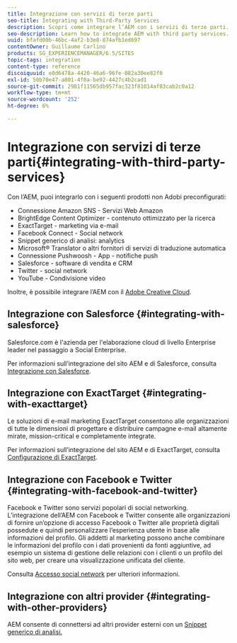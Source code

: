 ```yaml
---
title: Integrazione con servizi di terze parti
seo-title: Integrating with Third-Party Services
description: Scopri come integrare l’AEM con i servizi di terze parti.
seo-description: Learn how to integrate AEM with third party services.
uuid: bfafd00b-46bc-4af2-b3e8-874afb1ed697
contentOwner: Guillaume Carlino
products: SG_EXPERIENCEMANAGER/6.5/SITES
topic-tags: integration
content-type: reference
discoiquuid: e0d6478a-4420-46a6-96fe-082a30ee82f0
exl-id: 50b70e47-a801-4f0a-be92-4427c4b2cad1
source-git-commit: 2981f11565db957fac323f81014af83cab2c0a12
workflow-type: tm+mt
source-wordcount: '252'
ht-degree: 6%

---
```


# Integrazione con servizi di terze parti{#integrating-with-third-party-services}

Con l’AEM, puoi integrarlo con i seguenti prodotti non Adobi preconfigurati:

* Connessione Amazon SNS - Servizi Web Amazon
* BrightEdge Content Optimizer - contenuto ottimizzato per la ricerca
* ExactTarget - marketing via e-mail
* Facebook Connect - Social network
* Snippet generico di analisi: analytics
* Microsoft® Translator o altri fornitori di servizi di traduzione automatica
* Connessione Pushwoosh - App - notifiche push
* Salesforce - software di vendita e CRM
* Twitter - social network
* YouTube - Condivisione video
<!-- * Silverpop Engage - marketing automation, email, mobile, and social NO LONGER EXISTS; ITS REPLACEMENT IS UNKNOWN -->

Inoltre, è possibile integrare l’AEM con il [Adobe Creative Cloud](/help/assets/aem-cc-integration-best-practices.md).

## Integrazione con Salesforce {#integrating-with-salesforce}

Salesforce.com è l&#39;azienda per l&#39;elaborazione cloud di livello Enterprise leader nel passaggio a Social Enterprise.

Per informazioni sull’integrazione del sito AEM e di Salesforce, consulta [Integrazione con Salesforce](/help/sites-administering/salesforce.md).

<!-- THE INFORMATION BELOW APPEARS OBSOLETE; first URL is a 404. I could not find a suitable replacement for it.
## Integrating with Silverpop Engage {#integrating-with-silverpop-engage}

>[!NOTE]
>
>Silverpop Engage integration is not available out of the box. To integrate AEM with Silverpop Engage, [download the package](https://www.adobeaemcloud.com/content/marketplace/marketplaceProxy.html?packagePath=/content/companies/public/adobe/packages/aem620/product/cq-mcm-integrations-silverpop-content) from Package Share.

Silverpop Engage provides marketing automation, email, mobile, and social.

For information about integrating your AEM site and ExactTarget, see [Integrating with Silverpop Engage](/help/sites-administering/silverpop.md). -->

## Integrazione con ExactTarget {#integrating-with-exacttarget}

Le soluzioni di e-mail marketing ExactTarget consentono alle organizzazioni di tutte le dimensioni di progettare e distribuire campagne e-mail altamente mirate, mission-critical e completamente integrate.

Per informazioni sull’integrazione del sito AEM e di ExactTarget, consulta [Configurazione di ExactTarget](/help/sites-administering/exacttarget.md).

## Integrazione con Facebook e Twitter {#integrating-with-facebook-and-twitter}

Facebook e Twitter sono servizi popolari di social networking. L’integrazione dell’AEM con Facebook e Twitter consente alle organizzazioni di fornire un’opzione di accesso Facebook o Twitter alle proprietà digitali possedute e quindi personalizzare l’esperienza utente in base alle informazioni del profilo. Gli addetti al marketing possono anche combinare le informazioni del profilo con i dati provenienti da fonti aggiuntive, ad esempio un sistema di gestione delle relazioni con i clienti o un profilo del sito web, per creare una visualizzazione unificata del cliente.

Consulta [Accesso social network](/help/communities/social-login.md) per ulteriori informazioni.

## Integrazione con altri provider {#integrating-with-other-providers}

AEM consente di connettersi ad altri provider esterni con un [Snippet generico di analisi.](/help/sites-administering/external-providers.md)
